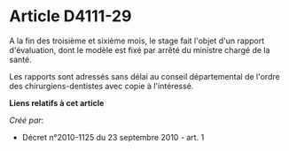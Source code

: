 # Article D4111-29

A la fin des troisième et sixième mois, le stage fait l'objet d'un rapport d'évaluation, dont le modèle est fixé par arrêté
du ministre chargé de la santé. 

Les rapports sont adressés sans délai au conseil départemental de l'ordre des chirurgiens-dentistes avec copie à l'intéressé.

**Liens relatifs à cet article**

_Créé par_:

  - Décret n°2010-1125 du 23 septembre 2010 - art. 1
